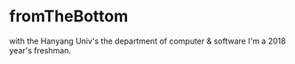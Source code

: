 # fromTheBottom
with the Hanyang Univ's the department of computer &amp; software
I'm a 2018 year's freshman.
